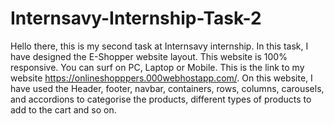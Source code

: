 # Internsavy-Internship-Task-2
Hello there, this is my second task at Internsavy internship. In this task, I have designed the E-Shopper website layout.
This website is 100% responsive. You can surf on PC, Laptop or Mobile. 
This is the link to my website https://onlineshopppers.000webhostapp.com/.
On this website, I have used the Header, footer, navbar, containers, rows, columns, carousels, and accordions to categorise the products, 
different types of products to add to the cart and so on.
